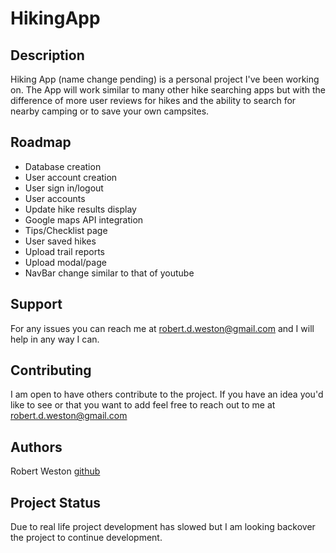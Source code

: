 # HikingApp

## Description
Hiking App (name change pending) is a personal project I've been working on. The App will work similar to many other hike searching apps but with the difference of more user reviews for hikes and the ability to search for nearby camping or to save your own campsites.

## Roadmap
* Database creation
* User account creation
* User sign in/logout
* User accounts
* Update hike results display
* Google maps API integration
* Tips/Checklist page
* User saved hikes
* Upload trail reports
* Upload modal/page
* NavBar change similar to that of youtube

## Support
For any issues you can reach me at robert.d.weston@gmail.com and I will help in any way I can.

## Contributing
I am open to have others contribute to the project. If you have an idea you'd like to see or that you want to add feel free to reach out to me at robert.d.weston@gmail.com

## Authors
Robert Weston [github](https://github.com/rdweston1995)

## Project Status
Due to real life project development has slowed but I am looking backover the project to continue development. 
